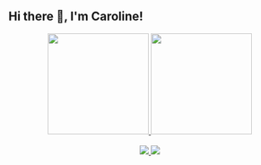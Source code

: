 ## Hi there 👋, I'm Caroline!
<div align="center">
  <a href="https://github.com/ctosta">
  <img height="180em" src="https://github-readme-stats.vercel.app/api?username=ctosta&show_icons=true&theme=dark&include_all_commits=true&count_private=true"/>
  <img height="180em" src="https://github-readme-stats.vercel.app/api/top-langs/?username=ctosta&layout=compact&langs_count=7&theme=dark"/>
</div>

<div style="display: inline_block" align="center"><br>
  <img align="center "src="https://img.shields.io/badge/Python-FFD43B?style=for-the-badge&logo=python&logoColor=blue">
  <img align="center "src="https://img.shields.io/badge/Jupyter-F37626.svg?&style=for-the-badge&logo=Jupyter&logoColor=white">
</div>
 
